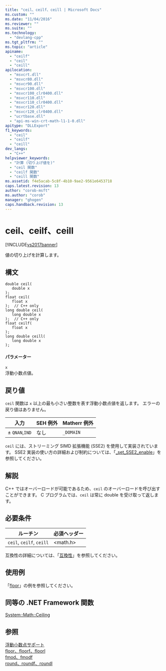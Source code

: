 ```yaml
---
title: "ceil、ceilf、ceill | Microsoft Docs"
ms.custom: ""
ms.date: "11/04/2016"
ms.reviewer: ""
ms.suite: ""
ms.technology: 
  - "devlang-cpp"
ms.tgt_pltfrm: ""
ms.topic: "article"
apiname: 
  - "ceilf"
  - "ceil"
  - "ceill"
apilocation: 
  - "msvcrt.dll"
  - "msvcr80.dll"
  - "msvcr90.dll"
  - "msvcr100.dll"
  - "msvcr100_clr0400.dll"
  - "msvcr110.dll"
  - "msvcr110_clr0400.dll"
  - "msvcr120.dll"
  - "msvcr120_clr0400.dll"
  - "ucrtbase.dll"
  - "api-ms-win-crt-math-l1-1-0.dll"
apitype: "DLLExport"
f1_keywords: 
  - "ceil"
  - "ceilf"
  - "ceill"
dev_langs: 
  - "C++"
helpviewer_keywords: 
  - "計算 (切り上げ値を)"
  - "ceil 関数"
  - "ceilf 関数"
  - "ceill 関数"
ms.assetid: f4e5acab-5c8f-4b10-9ae2-9561e6453718
caps.latest.revision: 13
author: "corob-msft"
ms.author: "corob"
manager: "ghogen"
caps.handback.revision: 13
---
```

# ceil、ceilf、ceill
[!INCLUDE[vs2017banner](../../assembler/inline/includes/vs2017banner.md)]

値の切り上げを計算します。  
  
## 構文  
  
```  
double ceil(   
   double x   
);  
float ceil(  
   float x  
);  // C++ only  
long double ceil(  
   long double x  
);  // C++ only  
float ceilf(  
   float x  
);  
long double ceill(  
   long double x  
);  
```  
  
#### パラメーター  
 `x`  
 浮動小数点値。  
  
## 戻り値  
 `ceil` 関数は `x` 以上の最も小さい整数を表す浮動小数点値を返します。  エラーの戻り値はありません。  
  
|入力|SEH 例外|Matherr 例外|  
|--------|------------|----------------|  
|± `QNAN`,`IND`|なし|`_DOMAIN`|  
  
 `ceil` には、ストリーミング SIMD 拡張機能 \(SSE2\) を使用して実装されています。  SSE2 実装の使い方の詳細および制約については、「[\_set\_SSE2\_enable](../Topic/_set_SSE2_enable.md)」を参照してください。  
  
## 解説  
 C\+\+ ではオーバーロードが可能であるため、`ceil` のオーバーロードを呼び出すことができます。  C プログラムでは、`ceil` は常に double を受け取って返します。  
  
## 必要条件  
  
|ルーチン|必須ヘッダー|  
|----------|------------|  
|`ceil`, `ceilf`, `ceill`|\<math.h\>|  
  
 互換性の詳細については、「[互換性](../../c-runtime-library/compatibility.md)」を参照してください。  
  
## 使用例  
 「[floor](../../c-runtime-library/reference/floor-floorf-floorl.md)」の例を参照してください。  
  
## 同等の .NET Framework 関数  
 [System::Math::Ceiling](https://msdn.microsoft.com/en-us/library/system.math.ceiling.aspx)  
  
## 参照  
 [浮動小数点サポート](../../c-runtime-library/floating-point-support.md)   
 [floor、floorf、floorl](../../c-runtime-library/reference/floor-floorf-floorl.md)   
 [fmod、fmodf](../Topic/fmod,%20fmodf.md)   
 [round、roundf、roundl](../../c-runtime-library/reference/round-roundf-roundl.md)